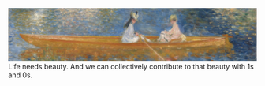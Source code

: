<img src="Renoir-cropped.jpg" alt="Impressionist Picture">
Life needs beauty. And we can collectively contribute to that beauty with 1s and 0s.
